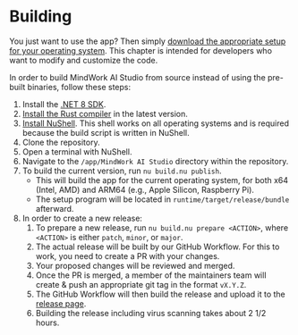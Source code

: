 # Building
You just want to use the app? Then simply [download the appropriate setup for your operating system](Setup.md). This chapter is intended for developers who want to modify and customize the code.

In order to build MindWork AI Studio from source instead of using the pre-built binaries, follow these steps:
1. Install the [.NET 8 SDK](https://dotnet.microsoft.com/en-us/download/dotnet/8.0).
2. [Install the Rust compiler](https://www.rust-lang.org/tools/install) in the latest version.
3. [Install NuShell](https://www.nushell.sh/). This shell works on all operating systems and is required because the build script is written in NuShell.
4. Clone the repository.
5. Open a terminal with NuShell.
6. Navigate to the `/app/MindWork AI Studio` directory within the repository.
7. To build the current version, run `nu build.nu publish`.
    - This will build the app for the current operating system, for both x64 (Intel, AMD) and ARM64 (e.g., Apple Silicon, Raspberry Pi).
    - The setup program will be located in `runtime/target/release/bundle` afterward.
8. In order to create a new release:
   1. To prepare a new release, run `nu build.nu prepare <ACTION>`, where `<ACTION>` is either `patch`, `minor`, or `major`.
   2. The actual release will be built by our GitHub Workflow. For this to work, you need to create a PR with your changes.
   3. Your proposed changes will be reviewed and merged.
   4. Once the PR is merged, a member of the maintainers team will create & push an appropriate git tag in the format `vX.Y.Z`.
   5. The GitHub Workflow will then build the release and upload it to the [release page](https://github.com/MindWorkAI/AI-Studio/releases/latest).
   6. Building the release including virus scanning takes about 2 1/2 hours.
